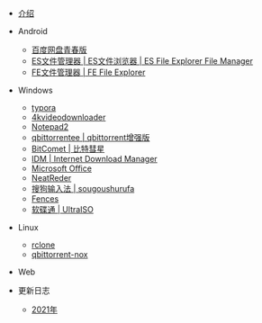 - [介绍](README.md)
- Android
    - [百度网盘青春版](Android\百度网盘青春版.md)
    - [ES文件管理器 | ES文件浏览器 | ES File Explorer File Manager](Android\ES文件管理器_ES文件浏览器_ESFileExplorerFileManager.md)
    - [FE文件管理器 | FE File Explorer](Android\FE文件管理器_FEFileExplorer.md)

- Windows
    - [typora](Windows\typora.md)
    - [4kvideodownloader](Windows\4kvideodownloader.md)
    - [Notepad2](Windows\Notepad2.md)
    - [qbittorrentee | qbittorrent增强版](Windows\qbittorrentee.md)
    - [BitComet | 比特彗星](Windows\Bitcomet.md)
    - [IDM | Internet Download Manager](Windows\IDM_InternetDownloadManager.md)
    - [Microsoft Office](Windows\MicrosoftOffice.md)
    - [NeatReder](Windows\NeatReder.md)
    - [搜狗输入法 | sougoushurufa](Windows\sougoushurufa(搜狗输入法.).md)
    - [Fences](Windows\Fences.md)
    - [软碟通 | UltraISO](Windows\UltraISO(软碟通).md)

- Linux
    - [rclone](Linux\rclone.md)
    - [qbittorrent-nox](Linux\qbittorrent-nox.md)
- Web
- 更新日志
    - [2021年](Update\2021.md)


